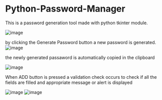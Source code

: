 # Python-Password-Manager

This is a password generation tool made with python tkinter module.

![image](https://user-images.githubusercontent.com/74175413/210431259-7ee25693-fe73-4a70-b5e3-054b4a51c0da.png)

by clicking the Generate Password button a new password is generated.
![image](https://user-images.githubusercontent.com/74175413/210431314-93a92259-05c5-4039-9d90-f339e72d1d27.png)

the newly generated passaword is automatically copied in the clipboard

![image](https://user-images.githubusercontent.com/74175413/210431706-50bc60c2-9ab6-4eb0-a44f-8a00434a03b9.png)


When ADD button is pressed a validation check occurs to check if all the fields are filled and appropriate message or alert is displayed


![image](https://user-images.githubusercontent.com/74175413/210432297-b8fa1e44-b59b-4ed4-99da-034a2639dea4.png)
![image](https://user-images.githubusercontent.com/74175413/210432366-5e7751e3-cdb5-435a-b69b-98bdc416af45.png)
